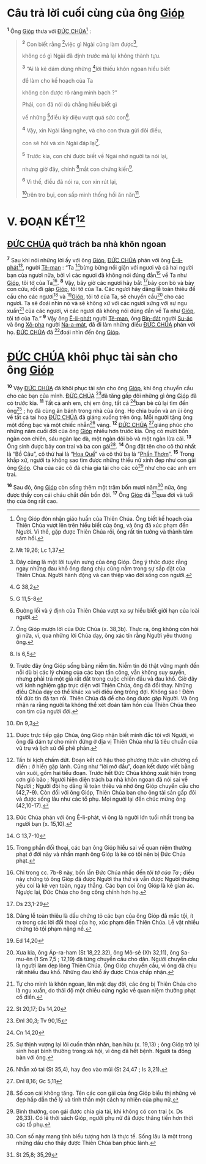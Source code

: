# Câu trả lời cuối cùng của ông [Gióp]()
<sup><b>1</b></sup> Ông [Gióp]() thưa với [ĐỨC CHÚA]()[^1-a98b883c-3a13-46d2-9440-14d5e7c58adf] :

> <sup><b>2</b></sup> Con biết rằng [^1@-a98b883c-3a13-46d2-9440-14d5e7c58adf]việc gì Ngài cũng làm được[^2-a98b883c-3a13-46d2-9440-14d5e7c58adf],
>
> không có gì Ngài đã định trước mà lại không thành tựu.
>
> <sup><b>3</b></sup> “Ai là kẻ dám dùng những [^2@-a98b883c-3a13-46d2-9440-14d5e7c58adf]lời thiếu khôn ngoan hiểu biết
>
> để làm cho kế hoạch của Ta
>
> không còn được rõ ràng minh bạch ?”
>
> Phải, con đã nói dù chẳng hiểu biết gì
>
> về những [^3@-a98b883c-3a13-46d2-9440-14d5e7c58adf]điều kỳ diệu vượt quá sức con[^3-a98b883c-3a13-46d2-9440-14d5e7c58adf].
>
> <sup><b>4</b></sup> Vậy, xin Ngài lắng nghe, và cho con thưa gửi đôi điều,
>
> con sẽ hỏi và xin Ngài đáp lại[^4-a98b883c-3a13-46d2-9440-14d5e7c58adf].
>
> <sup><b>5</b></sup> Trước kia, con chỉ được biết về Ngài nhờ người ta nói lại,
>
> nhưng giờ đây, chính [^4@-a98b883c-3a13-46d2-9440-14d5e7c58adf]mắt con chứng kiến[^5-a98b883c-3a13-46d2-9440-14d5e7c58adf].
>
> <sup><b>6</b></sup> Vì thế, điều đã nói ra, con xin rút lại,
>
> [^5@-a98b883c-3a13-46d2-9440-14d5e7c58adf]trên tro bụi, con sấp mình thống hối ăn năn[^6-a98b883c-3a13-46d2-9440-14d5e7c58adf].

# V. ĐOẠN KẾT[^7-a98b883c-3a13-46d2-9440-14d5e7c58adf]

## [ĐỨC CHÚA]() quở trách ba nhà khôn ngoan
<sup><b>7</b></sup> Sau khi nói những lời ấy với ông [Gióp](), [ĐỨC CHÚA]() phán với ông [Ê-li-phát]()[^8-a98b883c-3a13-46d2-9440-14d5e7c58adf], người [Tê-man]() : “Ta [^6@-a98b883c-3a13-46d2-9440-14d5e7c58adf]bừng bừng nổi giận với ngươi và cả hai người bạn của ngươi nữa, bởi vì các ngươi đã không nói đúng đắn[^9-a98b883c-3a13-46d2-9440-14d5e7c58adf] về Ta như [Gióp](), tôi tớ của Ta[^10-a98b883c-3a13-46d2-9440-14d5e7c58adf]. <sup><b>8</b></sup> Vậy, bây giờ các ngươi hãy bắt [^7@-a98b883c-3a13-46d2-9440-14d5e7c58adf]bảy con bò và bảy con cừu, rồi đi gặp [Gióp](), tôi tớ của Ta. Các ngươi hãy dâng lễ toàn thiêu để cầu cho các ngươi[^11-a98b883c-3a13-46d2-9440-14d5e7c58adf] và [^8@-a98b883c-3a13-46d2-9440-14d5e7c58adf][Gióp](), tôi tớ của Ta, sẽ chuyển cầu[^12-a98b883c-3a13-46d2-9440-14d5e7c58adf] cho các ngươi. Ta sẽ đoái nhìn nó và sẽ không xử với các ngươi xứng với sự ngu xuẩn[^13-a98b883c-3a13-46d2-9440-14d5e7c58adf] của các ngươi, vì các ngươi đã không nói đúng đắn về Ta như [Gióp](), tôi tớ của Ta.” <sup><b>9</b></sup> Vậy ông [Ê-li-phát]() người [Tê-man](), ông [Bin-đát]() người [Su-ác]() và ông [Xô-pha]() người [Na-a-mát](), đã đi làm những điều [ĐỨC CHÚA]() phán với họ. [ĐỨC CHÚA]() đã [^9@-a98b883c-3a13-46d2-9440-14d5e7c58adf]đoái nhìn đến ông [Gióp]().

# [ĐỨC CHÚA]() khôi phục tài sản cho ông [Gióp]()
<sup><b>10</b></sup> Vậy [ĐỨC CHÚA]() đã khôi phục tài sản cho ông [Gióp](), khi ông chuyển cầu cho các bạn của mình. [ĐỨC CHÚA]() [^10@-a98b883c-3a13-46d2-9440-14d5e7c58adf]đã tăng gấp đôi những gì ông [Gióp]() đã có trước kia. <sup><b>11</b></sup> Tất cả anh em, chị em ông, tất cả [^11@-a98b883c-3a13-46d2-9440-14d5e7c58adf]bạn bè cũ lại tìm đến ông[^14-a98b883c-3a13-46d2-9440-14d5e7c58adf] ; họ đã cùng ăn bánh trong nhà của ông. Họ chia buồn và an ủi ông về tất cả tai hoạ [ĐỨC CHÚA]() đã giáng xuống trên ông. Mỗi người tặng ông một đồng bạc và một chiếc nhẫn[^15-a98b883c-3a13-46d2-9440-14d5e7c58adf] vàng. <sup><b>12</b></sup> [ĐỨC CHÚA]() [^12@-a98b883c-3a13-46d2-9440-14d5e7c58adf]giáng phúc cho những năm cuối đời của ông [Gióp]() nhiều hơn trước kia. Ông có mười bốn ngàn con chiên, sáu ngàn lạc đà, một ngàn đôi bò và một ngàn lừa cái. <sup><b>13</b></sup> Ông sinh được bảy con trai và ba con gái[^16-a98b883c-3a13-46d2-9440-14d5e7c58adf]. <sup><b>14</b></sup> Ông đặt tên cho cô thứ nhất là “Bồ Câu”, cô thứ hai là “[Hoa Quế]()” và cô thứ ba là “[Phấn Thơm]()”. <sup><b>15</b></sup> Trong khắp xứ, người ta không sao tìm được những thiếu nữ xinh đẹp như con gái ông [Gióp](). Cha của các cô đã chia gia tài cho các cô[^17-a98b883c-3a13-46d2-9440-14d5e7c58adf] như cho các anh em trai.

<sup><b>16</b></sup> Sau đó, ông [Gióp]() còn sống thêm một trăm bốn mươi năm[^18-a98b883c-3a13-46d2-9440-14d5e7c58adf] nữa, ông được thấy con cái cháu chắt đến bốn đời. <sup><b>17</b></sup> Ông [Gióp]() đã [^13@-a98b883c-3a13-46d2-9440-14d5e7c58adf]qua đời và tuổi thọ của ông rất cao.

[^1-a98b883c-3a13-46d2-9440-14d5e7c58adf]: Ông Gióp đón nhận giáo huấn của Thiên Chúa. Ông biết kế hoạch của Thiên Chúa vượt lên trên hiểu biết của ông, và ông đã xúc phạm đến Người. Vì thế, gặp được Thiên Chúa rồi, ông rất tin tưởng và thành tâm sám hối.
[^2-a98b883c-3a13-46d2-9440-14d5e7c58adf]: Đây cũng là một lời tuyên xưng của ông Gióp. Ông ý thức được rằng ngay những đau khổ ông đang chịu cũng nằm trong sự sắp đặt của Thiên Chúa. Người hành động và can thiệp vào đời sống con người.
[^3-a98b883c-3a13-46d2-9440-14d5e7c58adf]: Đường lối và ý định của Thiên Chúa vượt xa sự hiểu biết giới hạn của loài người.
[^4-a98b883c-3a13-46d2-9440-14d5e7c58adf]: Ông Gióp mượn lời của Đức Chúa (x. 38,3b). Thực ra, ông không còn hỏi gì nữa, vì, qua những lời Chúa dạy, ông xác tín rằng Người yêu thương ông.
[^5-a98b883c-3a13-46d2-9440-14d5e7c58adf]: Trước đây ông Gióp sống bằng niềm tin. Niềm tin đó thật vững mạnh đến nỗi dù bị các lý chứng của các bạn tấn công, vẫn không suy suyển, nhưng phải trả một giá rất đắt trong cuộc chiến đấu và đau khổ. Giờ đây với kinh nghiệm gặp trực diện với Thiên Chúa, ông đã đổi thay. Những điều Chúa dạy có thể khác xa với điều ông trông đợi. Không sao ! Đêm tối đức tin đã tan rồi. Thiên Chúa đã để cho ông được gặp Người. Và ông nhận ra rằng người ta không thể xét đoán tâm hồn của Thiên Chúa theo con tim của người đời.
[^6-a98b883c-3a13-46d2-9440-14d5e7c58adf]: Được trực tiếp gặp Chúa, ông Gióp nhận biết mình đắc tội với Người, vì ông đã dám tự cho mình đứng ở địa vị Thiên Chúa như là tiêu chuẩn của vũ trụ và lịch sử để phê phán.
[^7-a98b883c-3a13-46d2-9440-14d5e7c58adf]: Tấn bi kịch chấm dứt. Đoạn kết có hậu theo phương thức văn chương cổ điển : ở hiền gặp lành. Cũng như “lời mở đầu”, đoạn kết được viết bằng văn xuôi, gồm hai tiểu đoạn. Trước hết Đức Chúa không xuất hiện trong cơn gió bão ; Người hiện diện trách ba nhà khôn ngoan đã nói sai về Người ; Người đòi họ dâng lễ toàn thiêu và nhờ ông Gióp chuyển cầu cho (42,7-9). Còn đối với ông Gióp, Thiên Chúa ban cho ông tài sản gấp đôi và được sống lâu như các tổ phụ. Mọi người lại đến chúc mừng ông (42,10-17).
[^8-a98b883c-3a13-46d2-9440-14d5e7c58adf]: Đức Chúa phán với ông Ê-li-phát, vì ông là người lớn tuổi nhất trong ba người bạn (x. 15,10).
[^9-a98b883c-3a13-46d2-9440-14d5e7c58adf]: Trong phần đối thoại, các bạn ông Gióp hiểu sai về quan niệm thưởng phạt ở đời này và nhấn mạnh ông Gióp là kẻ có tội nên bị Đức Chúa phạt.
[^10-a98b883c-3a13-46d2-9440-14d5e7c58adf]: Chỉ trong cc. 7b-8 này, bốn lần Đức Chúa nhắc đến *tôi tớ của Ta* ; điều này chứng tỏ ông Gióp đã được Người tha thứ và vẫn được Người thương yêu coi là kẻ vẹn toàn, ngay thẳng. Các bạn coi ông Gióp là kẻ gian ác. Ngược lại, Đức Chúa cho ông công chính hơn họ.
[^11-a98b883c-3a13-46d2-9440-14d5e7c58adf]: Dâng lễ toàn thiêu là dấu chứng tỏ các bạn của ông Gióp đã mắc tội, ít ra trong các lời đối thoại của họ, xúc phạm đến Thiên Chúa. Lễ vật nhiều chứng tỏ tội phạm nặng nề.
[^12-a98b883c-3a13-46d2-9440-14d5e7c58adf]: Xưa kia, ông Áp-ra-ham (St 18,22.32), ông Mô-sê (Xh 32,11), ông Sa-mu-ên (1 Sm 7,5 ; 12,19) đã từng chuyển cầu cho dân. Người chuyển cầu là người làm đẹp lòng Thiên Chúa. Ông Gióp chuyển cầu, vì ông đã chịu rất nhiều đau khổ. Những đau khổ ấy được Chúa chấp nhận.
[^13-a98b883c-3a13-46d2-9440-14d5e7c58adf]: Tự cho mình là khôn ngoan, lên mặt dạy đời, các ông bị Thiên Chúa cho là ngu xuẩn, do thái độ một chiều cứng ngắc về quan niệm thưởng phạt cổ điển.
[^14-a98b883c-3a13-46d2-9440-14d5e7c58adf]: Sự thịnh vượng lại lôi cuốn thân nhân, bạn hữu (x. 19,13) ; ông Gióp trở lại sinh hoạt bình thường trong xã hội, vì ông đã hết bệnh. Người ta đồng bàn với ông.
[^15-a98b883c-3a13-46d2-9440-14d5e7c58adf]: Nhẫn xỏ tai (St 35,4), hay đeo vào mũi (St 24,47 ; Is 3,21).
[^16-a98b883c-3a13-46d2-9440-14d5e7c58adf]: Số con cái không tăng. Tên các con gái của ông Gióp biểu thị những vẻ đẹp hấp dẫn thể lý và tinh thần một cách tự nhiên của phụ nữ.
[^17-a98b883c-3a13-46d2-9440-14d5e7c58adf]: Bình thường, con gái được chia gia tài, khi không có con trai (x. Ds 26,33). Có lẽ thời sách Gióp, người phụ nữ đã được thăng tiến hơn thời các tổ phụ.
[^18-a98b883c-3a13-46d2-9440-14d5e7c58adf]: Con số này mang tính biểu tượng hơn là thực tế. Sống lâu là một trong những dấu cho thấy được Thiên Chúa ban phúc lành.
[^1@-a98b883c-3a13-46d2-9440-14d5e7c58adf]: Mt 19,26; Lc 1,37
[^2@-a98b883c-3a13-46d2-9440-14d5e7c58adf]: G 38,2
[^3@-a98b883c-3a13-46d2-9440-14d5e7c58adf]: G 11,5-8
[^4@-a98b883c-3a13-46d2-9440-14d5e7c58adf]: Is 6,5
[^5@-a98b883c-3a13-46d2-9440-14d5e7c58adf]: Đn 9,3
[^6@-a98b883c-3a13-46d2-9440-14d5e7c58adf]: G 13,7-10
[^7@-a98b883c-3a13-46d2-9440-14d5e7c58adf]: Ds 23,1-29
[^8@-a98b883c-3a13-46d2-9440-14d5e7c58adf]: Ed 14,20
[^9@-a98b883c-3a13-46d2-9440-14d5e7c58adf]: St 20,17; Ds 14,20
[^10@-a98b883c-3a13-46d2-9440-14d5e7c58adf]: Đnl 30,3; Tv 90,15
[^11@-a98b883c-3a13-46d2-9440-14d5e7c58adf]: Cn 14,20
[^12@-a98b883c-3a13-46d2-9440-14d5e7c58adf]: Đnl 8,16; Gc 5,11
[^13@-a98b883c-3a13-46d2-9440-14d5e7c58adf]: St 25,8; 35,29